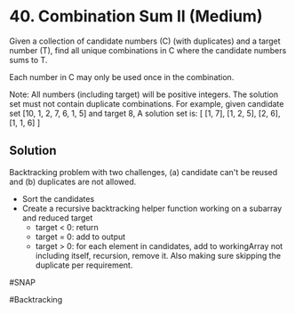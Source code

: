 # 40. Combination Sum II (Medium)

Given a collection of candidate numbers (C) (with duplicates) and a target number (T), find all unique combinations in C where the candidate numbers sums to T.

Each number in C may only be used once in the combination.

Note:
All numbers (including target) will be positive integers.
The solution set must not contain duplicate combinations.
For example, given candidate set [10, 1, 2, 7, 6, 1, 5] and target 8, 
A solution set is: 
[
  [1, 7],
  [1, 2, 5],
  [2, 6],
  [1, 1, 6]
]

## Solution
Backtracking problem with two challenges, (a) candidate can't be reused and (b) duplicates are not allowed.
- Sort the candidates
- Create a recursive backtracking helper function working on a subarray and reduced target
  - target < 0: return
  - target = 0: add to output
  - target > 0: for each element in candidates, add to workingArray not including itself, recursion, remove it. Also making sure skipping the duplicate per requirement.

#SNAP

#Backtracking
